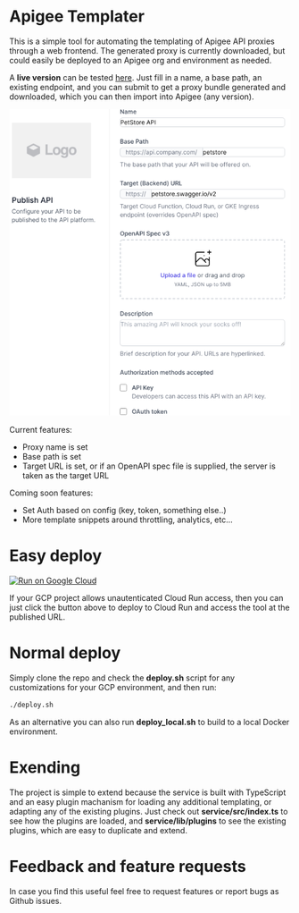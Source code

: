# Apigee Templater
This is a simple tool for automating the templating of Apigee API proxies through a web frontend. The generated proxy is currently downloaded, but could easily be deployed to an Apigee org and environment as needed.

A **live version** can be tested [here](https://apigee-templater-h7pi7igbcq-ew.a.run.app/). Just fill in a name, a base path, an existing endpoint, and you can submit to get a proxy bundle generated and downloaded, which you can then import into Apigee (any version).

![Frontend screenshot](img/screen1.png)

Current features:
* Proxy name is set
* Base path is set
* Target URL is set, or if an OpenAPI spec file is supplied, the server is taken as the target URL

Coming soon features:
* Set Auth based on config (key, token, something else..)
* More template snippets around throttling, analytics, etc...

# Easy deploy
[![Run on Google Cloud](https://deploy.cloud.run/button.svg)](https://deploy.cloud.run)

If your GCP project allows unautenticated Cloud Run access, then you can just click the button above to deploy to Cloud Run and access the tool at the published URL.

# Normal deploy
Simply clone the repo and check the **deploy.sh** script for any customizations for your GCP environment, and then run:

```bash
./deploy.sh
```

As an alternative you can also run **deploy_local.sh** to build to a local Docker environment.

# Exending
The project is simple to extend because the service is built with TypeScript and an easy plugin machanism for loading any additional templating, or adapting any of the existing plugins.  Just check out **service/src/index.ts** to see how the plugins are loaded, and **service/lib/plugins** to see the existing plugins, which are easy to duplicate and extend.

# Feedback and feature requests
In case you find this useful feel free to request features or report bugs as Github issues.

